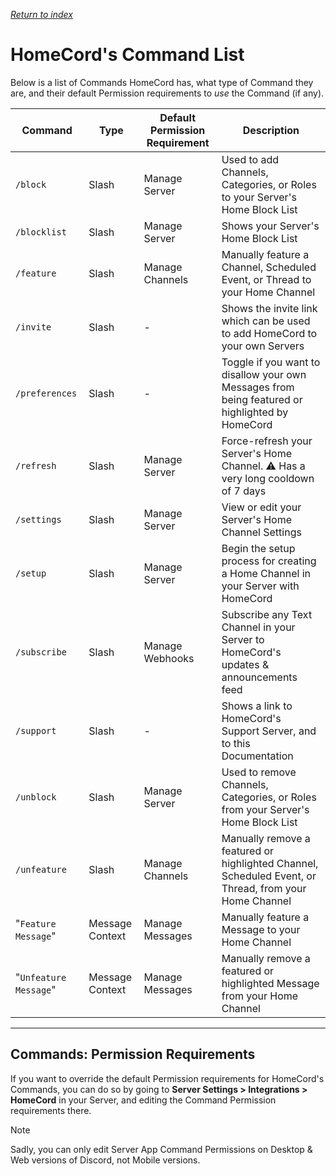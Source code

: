 *[Return to index](https://github.com/HomeCord/homecord-docs/blob/main/README.md)*

# HomeCord's Command List

Below is a list of Commands HomeCord has, what type of Command they are, and their default Permission requirements to *use* the Command (if any).

| Command | Type | Default Permission Requirement | Description |
|---------|------|--------------------------------|-------------|
| `/block` | Slash | Manage Server | Used to add Channels, Categories, or Roles to your Server's Home Block List |
| `/blocklist` | Slash | Manage Server | Shows your Server's Home Block List |
| `/feature` | Slash | Manage Channels | Manually feature a Channel, Scheduled Event, or Thread to your Home Channel |
| `/invite` | Slash | - | Shows the invite link which can be used to add HomeCord to your own Servers |
| `/preferences` | Slash | - | Toggle if you want to disallow your own Messages from being featured or highlighted by HomeCord |
| `/refresh` | Slash | Manage Server | Force-refresh your Server's Home Channel. ⚠ Has a very long cooldown of 7 days |
| `/settings` | Slash | Manage Server | View or edit your Server's Home Channel Settings |
| `/setup` | Slash | Manage Server | Begin the setup process for creating a Home Channel in your Server with HomeCord |
| `/subscribe` | Slash | Manage Webhooks | Subscribe any Text Channel in your Server to HomeCord's updates & announcements feed |
| `/support` | Slash | - | Shows a link to HomeCord's Support Server, and to this Documentation |
| `/unblock` | Slash | Manage Server | Used to remove Channels, Categories, or Roles from your Server's Home Block List |
| `/unfeature` | Slash | Manage Channels | Manually remove a featured or highlighted Channel, Scheduled Event, or Thread, from your Home Channel |
| "`Feature Message`" | Message Context | Manage Messages | Manually feature a Message to your Home Channel |
| "`Unfeature Message`" | Message Context | Manage Messages | Manually remove a featured or highlighted Message from your Home Channel |

---

## Commands: Permission Requirements

If you want to override the default Permission requirements for HomeCord's Commands, you can do so by going to **Server Settings > Integrations > HomeCord** in your Server, and editing the Command Permission requirements there.

> [!NOTE]
> Sadly, you can only edit Server App Command Permissions on Desktop & Web versions of Discord, not Mobile versions.
